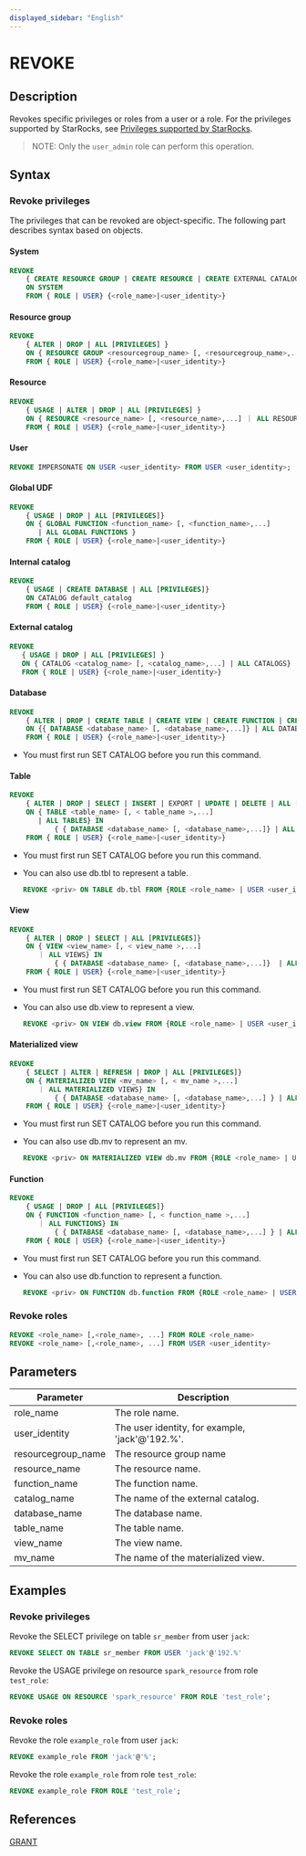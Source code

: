 ```yaml
---
displayed_sidebar: "English"
---
```


# REVOKE

## Description

Revokes specific privileges or roles from a user or a role. For the privileges supported by StarRocks, see [Privileges supported by StarRocks](../../../administration/privilege_item.md).

> NOTE: Only the `user_admin` role can perform this operation.

## Syntax

### Revoke privileges

The privileges that can be revoked are object-specific. The following part describes syntax based on objects.

#### System

```SQL
REVOKE
    { CREATE RESOURCE GROUP | CREATE RESOURCE | CREATE EXTERNAL CATALOG | REPOSITORY | BLACKLIST | FILE | OPERATE } 
    ON SYSTEM
    FROM { ROLE | USER} {<role_name>|<user_identity>}
```

#### Resource group

```SQL
REVOKE
    { ALTER | DROP | ALL [PRIVILEGES] } 
    ON { RESOURCE GROUP <resourcegroup_name> [, <resourcegroup_name>,...] ｜ ALL RESOURCE GROUPS} 
    FROM { ROLE | USER} {<role_name>|<user_identity>}
```

#### Resource

```SQL
REVOKE
    { USAGE | ALTER | DROP | ALL [PRIVILEGES] } 
    ON { RESOURCE <resource_name> [, <resource_name>,...] ｜ ALL RESOURCES} 
    FROM { ROLE | USER} {<role_name>|<user_identity>}
```

#### User

```SQL
REVOKE IMPERSONATE ON USER <user_identity> FROM USER <user_identity>;
```

#### Global UDF

```SQL
REVOKE
    { USAGE | DROP | ALL [PRIVILEGES]} 
    ON { GLOBAL FUNCTION <function_name> [, <function_name>,...]    
       | ALL GLOBAL FUNCTIONS }
    FROM { ROLE | USER} {<role_name>|<user_identity>}
```

#### Internal catalog

```SQL
REVOKE 
    { USAGE | CREATE DATABASE | ALL [PRIVILEGES]} 
    ON CATALOG default_catalog
    FROM { ROLE | USER} {<role_name>|<user_identity>}
```

#### External catalog

```SQL
REVOKE  
   { USAGE | DROP | ALL [PRIVILEGES] } 
   ON { CATALOG <catalog_name> [, <catalog_name>,...] | ALL CATALOGS}
   FROM { ROLE | USER} {<role_name>|<user_identity>}
```

#### Database

```SQL
REVOKE 
    { ALTER | DROP | CREATE TABLE | CREATE VIEW | CREATE FUNCTION | CREATE MATERIALIZED VIEW | ALL [PRIVILEGES] } 
    ON {{ DATABASE <database_name> [, <database_name>,...]} | ALL DATABASES }
    FROM { ROLE | USER} {<role_name>|<user_identity>}
```

* You must first run SET CATALOG before you run this command.

#### Table

```SQL
REVOKE  
    { ALTER | DROP | SELECT | INSERT | EXPORT | UPDATE | DELETE | ALL [PRIVILEGES]} 
    ON { TABLE <table_name> [, < table_name >,...]
       | ALL TABLES} IN 
           { { DATABASE <database_name> [, <database_name>,...]} | ALL DATABASES }
    FROM { ROLE | USER} {<role_name>|<user_identity>}
```

* You must first run SET CATALOG before you run this command.
* You can also use db.tbl to represent a table.

  ```SQL
  REVOKE <priv> ON TABLE db.tbl FROM {ROLE <role_name> | USER <user_identity>}
  ```

#### View

```SQL
REVOKE  
    { ALTER | DROP | SELECT | ALL [PRIVILEGES]} 
    ON { VIEW <view_name> [, < view_name >,...]
       ｜ ALL VIEWS} IN 
           { { DATABASE <database_name> [, <database_name>,...]}  | ALL DATABASES }
    FROM { ROLE | USER} {<role_name>|<user_identity>}
```

* You must first run SET CATALOG before you run this command.
* You can also use db.view to represent a view.

  ```SQL
  REVOKE <priv> ON VIEW db.view FROM {ROLE <role_name> | USER <user_identity>}
  ```

#### Materialized view

```SQL
REVOKE
    { SELECT | ALTER | REFRESH | DROP | ALL [PRIVILEGES]} 
    ON { MATERIALIZED VIEW <mv_name> [, < mv_name >,...]
       ｜ ALL MATERIALIZED VIEWS} IN 
           { { DATABASE <database_name> [, <database_name>,...] } | ALL [DATABASES] }
    FROM { ROLE | USER} {<role_name>|<user_identity>}
```

* You must first run SET CATALOG before you run this command.
* You can also use db.mv to represent an mv.

  ```SQL
  REVOKE <priv> ON MATERIALIZED VIEW db.mv FROM {ROLE <role_name> | USER <user_identity>}
  ```

#### Function

```SQL
REVOKE
    { USAGE | DROP | ALL [PRIVILEGES]} 
    ON { FUNCTION <function_name> [, < function_name >,...]
       ｜ ALL FUNCTIONS} IN 
           { { DATABASE <database_name> [, <database_name>,...] } | ALL DATABASES }
    FROM { ROLE | USER} {<role_name>|<user_identity>}
```

* You must first run SET CATALOG before you run this command.
* You can also use db.function to represent a function.

  ```SQL
  REVOKE <priv> ON FUNCTION db.function FROM {ROLE <role_name> | USER <user_identity>}
  ```

### Revoke roles

```SQL
REVOKE <role_name> [,<role_name>, ...] FROM ROLE <role_name>
REVOKE <role_name> [,<role_name>, ...] FROM USER <user_identity>
```

## Parameters

| **Parameter**      | **Description**                                 |
| ------------------ | ----------------------------------------------- |
| role_name          | The role name.                                  |
| user_identity      | The user identity, for example, 'jack'@'192.%'. |
| resourcegroup_name | The resource group name                         |
| resource_name      | The resource name.                              |
| function_name      | The function name.                              |
| catalog_name       | The name of the external catalog.               |
| database_name      | The database name.                              |
| table_name         | The table name.                                 |
| view_name          | The view name.                                  |
| mv_name            | The name of the materialized view.              |

## Examples

### Revoke privileges

Revoke the SELECT privilege on table `sr_member` from user `jack`:

```SQL
REVOKE SELECT ON TABLE sr_member FROM USER 'jack'@'192.%'
```

Revoke the USAGE privilege on resource `spark_resource` from role `test_role`:

```SQL
REVOKE USAGE ON RESOURCE 'spark_resource' FROM ROLE 'test_role';
```

### Revoke roles

Revoke the role `example_role` from user `jack`:

```SQL
REVOKE example_role FROM 'jack'@'%';
```

Revoke the role `example_role` from role `test_role`:

```SQL
REVOKE example_role FROM ROLE 'test_role';
```

## References

[GRANT](GRANT.md)
